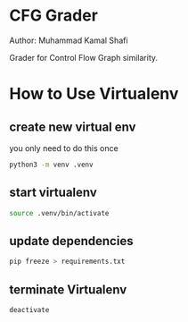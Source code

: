# CFG Grader
Author: Muhammad Kamal Shafi

Grader for Control Flow Graph similarity.

# How to Use Virtualenv

## create new virtual env
you only need to do this once
```sh
python3 -m venv .venv
```

## start virtualenv
```sh
source .venv/bin/activate
```

## update dependencies
```sh
pip freeze > requirements.txt
```

## terminate Virtualenv
```sh
deactivate
```